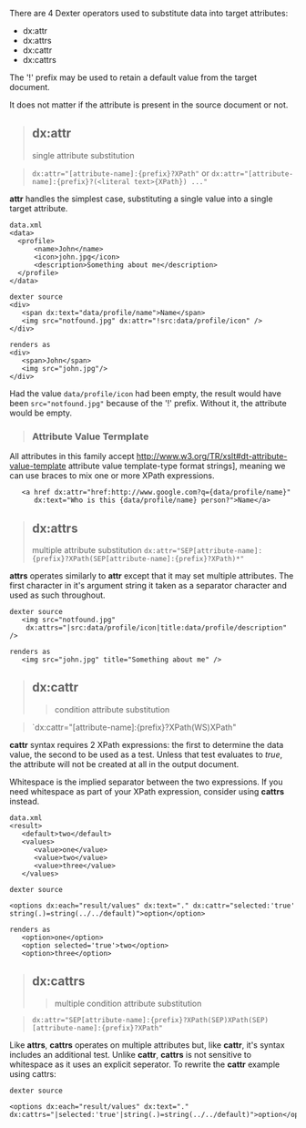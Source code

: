 There are 4 Dexter operators used to substitute data into target attributes:

  * dx:attr
  * dx:attrs
  * dx:cattr
  * dx:cattrs

The '!' prefix may be used to retain a default value from the target document.

It does not matter if the attribute is present in the source document or not.

> ## dx:attr ##
> single attribute substitution

> `dx:attr="[attribute-name]:{prefix}?XPath"`
or
> `dx:attr="[attribute-name]:{prefix}?(<literal text>{XPath}) ..."`

**attr** handles the simplest case, substituting a single value into a single target attribute.

```
data.xml
<data>
  <profile>
      <name>John</name>
      <icon>john.jpg</icon>
      <description>Something about me</description>
  </profile>
</data>
```

```
dexter source
<div>
   <span dx:text="data/profile/name">Name</span> 
   <img src="notfound.jpg" dx:attr="!src:data/profile/icon" />
</div>
```
```
renders as
<div>
   <span>John</span> 
   <img src="john.jpg"/>
</div>
```

Had the value `data/profile/icon` had been empty, the result would have been `src="notfound.jpg"` because of the '!' prefix.  Without it, the attribute would be empty.

> ### Attribute Value Termplate ###

All attributes in this family accept http://www.w3.org/TR/xslt#dt-attribute-value-template  attribute value template-type format strings], meaning we can use braces to mix one or more XPath expressions.


```
   <a href dx:attr="href:http://www.google.com?q={data/profile/name}"
      dx:text="Who is this {data/profile/name} person?">Name</a> 

```
> ## dx:attrs ##
> multiple attribute substitution
> `dx:attr="SEP[attribute-name]:{prefix}?XPath(SEP[attribute-name]:{prefix}?XPath)*"`

**attrs** operates similarly to **attr** except that it may set multiple attributes.  The first character in it's argument string it taken as a separator character and used as such throughout.
```
dexter source
   <img src="notfound.jpg" 
    dx:attrs="|src:data/profile/icon|title:data/profile/description" />
```
```
renders as
   <img src="john.jpg" title="Something about me" />
```

> ## dx:cattr ##
> > condition attribute substitution

> `dx:cattr="[attribute-name]:{prefix}?XPath(WS)XPath"

**cattr** syntax requires 2 XPath expressions: the first to determine the data value, the second to be used as a test.  Unless that test evaluates to _true_, the attribute will not be created at all in the output document.

Whitespace is the implied separator between the two expressions.  If you need whitespace as part of your XPath expression, consider using **cattrs** instead.

```
data.xml
<result>
   <default>two</default>
   <values>
      <value>one</value>
      <value>two</value>
      <value>three</value>
   </values>
```
```
dexter source

<options dx:each="result/values" dx:text="." dx:cattr="selected:'true' string(.)=string(../../default)">option</option>
```
```
renders as
   <option>one</option>
   <option selected='true'>two</option>
   <option>three</option>
```


> ## dx:cattrs ##
> > multiple condition attribute substitution

> `dx:attr="SEP[attribute-name]:{prefix}?XPath(SEP)XPath(SEP)[attribute-name]:{prefix}?XPath"`

Like **attrs**, **cattrs** operates on multiple attributes but, like **cattr**, it's syntax includes an additional test. Unlike **cattr**, **cattrs** is not sensitive to whitespace as it uses an explicit seperator.  To rewrite the **cattr** example using cattrs:
```
dexter source

<options dx:each="result/values" dx:text="." dx:cattrs="|selected:'true'|string(.)=string(../../default)">option</option>
```